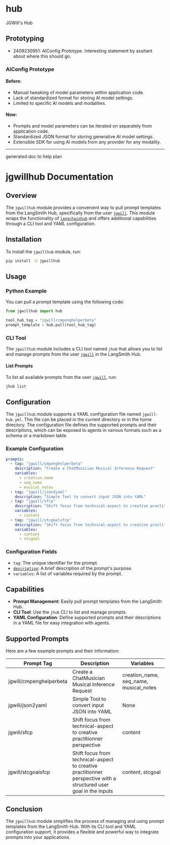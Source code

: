 # hub
JGWill's Hub

## Prototyping

* 2409230951: AIConfig Prototype.  Interesting statement by assitant about where this should go.

### AIConfig Prototype

#### Before:
- Manual tweaking of model parameters within application code.
- Lack of standardized format for storing AI model settings.
- Limited to specific AI models and modalities.

#### Now:
- Prompts and model parameters can be iterated on separately from application code.
- Standardized JSON format for storing generative AI model settings.
- Extensible SDK for using AI models from any provider for any modality.


----
generated doc to help plan

# jgwillhub Documentation

## Overview

The `jgwillhub` module provides a convenient way to pull prompt templates from the LangSmith Hub, specifically from the user [`jgwill`](command:_github.copilot.openSymbolFromReferences?%5B%22%22%2C%5B%7B%22uri%22%3A%7B%22scheme%22%3A%22file%22%2C%22authority%22%3A%22%22%2C%22path%22%3A%22%2Fhome%2Fjgi%2FDropbox%2Fg%2Fpractice_orpheuspy%2Fsrc%2Fjghfmanager%2FREADME.md%22%2C%22query%22%3A%22%22%2C%22fragment%22%3A%22%22%7D%2C%22pos%22%3A%7B%22line%22%3A38%2C%22character%22%3A94%7D%7D%2C%7B%22uri%22%3A%7B%22scheme%22%3A%22file%22%2C%22authority%22%3A%22%22%2C%22path%22%3A%22%2Fhome%2Fjgi%2FDropbox%2Fg%2Fpractice_orpheuspy%2Fsrc%2Fjghfmanager%2F.hch%2Fissue_add__2409210710.md%22%2C%22query%22%3A%22%22%2C%22fragment%22%3A%22%22%7D%2C%22pos%22%3A%7B%22line%22%3A2%2C%22character%22%3A30%7D%7D%2C%7B%22uri%22%3A%7B%22scheme%22%3A%22file%22%2C%22authority%22%3A%22%22%2C%22path%22%3A%22%2Fhome%2Fjgi%2FDropbox%2Fg%2Fpractice_orpheuspy%2Fsrc%2Fjghfmanager%2Fjghfmanager%2Fcminferencer.py%22%2C%22query%22%3A%22%22%2C%22fragment%22%3A%22%22%7D%2C%22pos%22%3A%7B%22line%22%3A69%2C%22character%22%3A40%7D%7D%2C%7B%22uri%22%3A%7B%22scheme%22%3A%22file%22%2C%22authority%22%3A%22%22%2C%22path%22%3A%22%2Fhome%2Fjgi%2FDropbox%2Fg%2Fpractice_orpheuspy%2Fsrc%2Fjghfmanager%2Fsetup.py%22%2C%22query%22%3A%22%22%2C%22fragment%22%3A%22%22%7D%2C%22pos%22%3A%7B%22line%22%3A7%2C%22character%22%3A28%7D%7D%5D%2C%22a69b3260-2643-4c48-9fac-b79e1c1a3aed%22%5D "Go to definition"). This module wraps the functionality of [`langchainhub`](command:_github.copilot.openSymbolFromReferences?%5B%22%22%2C%5B%7B%22uri%22%3A%7B%22scheme%22%3A%22file%22%2C%22authority%22%3A%22%22%2C%22path%22%3A%22%2Fhome%2Fjgi%2FDropbox%2Fg%2Fpractice_orpheuspy%2Fsrc%2Fjghfmanager%2FREADME.md%22%2C%22query%22%3A%22%22%2C%22fragment%22%3A%22%22%7D%2C%22pos%22%3A%7B%22line%22%3A54%2C%22character%22%3A15%7D%7D%5D%2C%22a69b3260-2643-4c48-9fac-b79e1c1a3aed%22%5D "Go to definition") and offers additional capabilities through a CLI tool and YAML configuration.

## Installation

To install the `jgwillhub` module, run:

```sh
pip install -U jgwillhub
```

## Usage

### Python Example

You can pull a prompt template using the following code:

```python
from jgwillhub import hub

tool_hub_tag = "jgwill/cmpenghelperbeta"
prompt_template = hub.pull(tool_hub_tag)
```

### CLI Tool

The `jgwillhub` module includes a CLI tool named `jhub` that allows you to list and manage prompts from the user [`jgwill`](command:_github.copilot.openSymbolFromReferences?%5B%22%22%2C%5B%7B%22uri%22%3A%7B%22scheme%22%3A%22file%22%2C%22authority%22%3A%22%22%2C%22path%22%3A%22%2Fhome%2Fjgi%2FDropbox%2Fg%2Fpractice_orpheuspy%2Fsrc%2Fjghfmanager%2FREADME.md%22%2C%22query%22%3A%22%22%2C%22fragment%22%3A%22%22%7D%2C%22pos%22%3A%7B%22line%22%3A38%2C%22character%22%3A94%7D%7D%2C%7B%22uri%22%3A%7B%22scheme%22%3A%22file%22%2C%22authority%22%3A%22%22%2C%22path%22%3A%22%2Fhome%2Fjgi%2FDropbox%2Fg%2Fpractice_orpheuspy%2Fsrc%2Fjghfmanager%2F.hch%2Fissue_add__2409210710.md%22%2C%22query%22%3A%22%22%2C%22fragment%22%3A%22%22%7D%2C%22pos%22%3A%7B%22line%22%3A2%2C%22character%22%3A30%7D%7D%2C%7B%22uri%22%3A%7B%22scheme%22%3A%22file%22%2C%22authority%22%3A%22%22%2C%22path%22%3A%22%2Fhome%2Fjgi%2FDropbox%2Fg%2Fpractice_orpheuspy%2Fsrc%2Fjghfmanager%2Fjghfmanager%2Fcminferencer.py%22%2C%22query%22%3A%22%22%2C%22fragment%22%3A%22%22%7D%2C%22pos%22%3A%7B%22line%22%3A69%2C%22character%22%3A40%7D%7D%2C%7B%22uri%22%3A%7B%22scheme%22%3A%22file%22%2C%22authority%22%3A%22%22%2C%22path%22%3A%22%2Fhome%2Fjgi%2FDropbox%2Fg%2Fpractice_orpheuspy%2Fsrc%2Fjghfmanager%2Fsetup.py%22%2C%22query%22%3A%22%22%2C%22fragment%22%3A%22%22%7D%2C%22pos%22%3A%7B%22line%22%3A7%2C%22character%22%3A28%7D%7D%5D%2C%22a69b3260-2643-4c48-9fac-b79e1c1a3aed%22%5D "Go to definition") in the LangSmith Hub.

#### List Prompts

To list all available prompts from the user [`jgwill`](command:_github.copilot.openSymbolFromReferences?%5B%22%22%2C%5B%7B%22uri%22%3A%7B%22scheme%22%3A%22file%22%2C%22authority%22%3A%22%22%2C%22path%22%3A%22%2Fhome%2Fjgi%2FDropbox%2Fg%2Fpractice_orpheuspy%2Fsrc%2Fjghfmanager%2FREADME.md%22%2C%22query%22%3A%22%22%2C%22fragment%22%3A%22%22%7D%2C%22pos%22%3A%7B%22line%22%3A38%2C%22character%22%3A94%7D%7D%2C%7B%22uri%22%3A%7B%22scheme%22%3A%22file%22%2C%22authority%22%3A%22%22%2C%22path%22%3A%22%2Fhome%2Fjgi%2FDropbox%2Fg%2Fpractice_orpheuspy%2Fsrc%2Fjghfmanager%2F.hch%2Fissue_add__2409210710.md%22%2C%22query%22%3A%22%22%2C%22fragment%22%3A%22%22%7D%2C%22pos%22%3A%7B%22line%22%3A2%2C%22character%22%3A30%7D%7D%2C%7B%22uri%22%3A%7B%22scheme%22%3A%22file%22%2C%22authority%22%3A%22%22%2C%22path%22%3A%22%2Fhome%2Fjgi%2FDropbox%2Fg%2Fpractice_orpheuspy%2Fsrc%2Fjghfmanager%2Fjghfmanager%2Fcminferencer.py%22%2C%22query%22%3A%22%22%2C%22fragment%22%3A%22%22%7D%2C%22pos%22%3A%7B%22line%22%3A69%2C%22character%22%3A40%7D%7D%2C%7B%22uri%22%3A%7B%22scheme%22%3A%22file%22%2C%22authority%22%3A%22%22%2C%22path%22%3A%22%2Fhome%2Fjgi%2FDropbox%2Fg%2Fpractice_orpheuspy%2Fsrc%2Fjghfmanager%2Fsetup.py%22%2C%22query%22%3A%22%22%2C%22fragment%22%3A%22%22%7D%2C%22pos%22%3A%7B%22line%22%3A7%2C%22character%22%3A28%7D%7D%5D%2C%22a69b3260-2643-4c48-9fac-b79e1c1a3aed%22%5D "Go to definition"), run:

```sh
jhub list
```

## Configuration

The `jgwillhub` module supports a YAML configuration file named `jgwill-hub.yml`. This file can be placed in the current directory or in the home directory. The configuration file defines the supported prompts and their descriptions, which can be exposed to agents in various formats such as a schema or a markdown table.

### Example Configuration

```yaml
prompts:
  - tag: "jgwill/cmpenghelperbeta"
    description: "Create a ChatMusician Musical Inference Request"
    variables:
      - creation_name
      - seq_name
      - musical_notes
  - tag: "jgwill/json2yaml"
    description: "Simple Tool to convert input JSON into YAML"
  - tag: "jgwill/sfcp"
    description: "Shift focus from technical-aspect to creative practitionner perspective"
    variables:
      - content
  - tag: "jgwill/stcgoalsfcp"
    description: "Shift focus from technical-aspect to creative practitionner perspective with a structured user goal in the inputs"
    variables:
      - content
      - stcgoal
```

### Configuration Fields

- `tag`: The unique identifier for the prompt.
- [`description`](command:_github.copilot.openSymbolFromReferences?%5B%22%22%2C%5B%7B%22uri%22%3A%7B%22scheme%22%3A%22file%22%2C%22authority%22%3A%22%22%2C%22path%22%3A%22%2Fhome%2Fjgi%2FDropbox%2Fg%2Fpractice_orpheuspy%2Fsrc%2Fjghfmanager%2Fsetup.py%22%2C%22query%22%3A%22%22%2C%22fragment%22%3A%22%22%7D%2C%22pos%22%3A%7B%22line%22%3A6%2C%22character%22%3A4%7D%7D%5D%2C%22a69b3260-2643-4c48-9fac-b79e1c1a3aed%22%5D "Go to definition"): A brief description of the prompt's purpose.
- `variables`: A list of variables required by the prompt.

## Capabilities

- **Prompt Management**: Easily pull prompt templates from the LangSmith Hub.
- **CLI Tool**: Use the `jhub` CLI to list and manage prompts.
- **YAML Configuration**: Define supported prompts and their descriptions in a YAML file for easy integration with agents.

## Supported Prompts

Here are a few example prompts and their information:

| Prompt Tag                     | Description                                                        | Variables                        |
|--------------------------------|--------------------------------------------------------------------|----------------------------------|
| jgwill/cmpenghelperbeta        | Create a ChatMusician Musical Inference Request                    | creation_name, seq_name, musical_notes |
| jgwill/json2yaml               | Simple Tool to convert input JSON into YAML                        | None                             |
| jgwill/sfcp                    | Shift focus from technical-aspect to creative practitionner perspective | content                          |
| jgwill/stcgoalsfcp             | Shift focus from technical-aspect to creative practitionner perspective with a structured user goal in the inputs | content, stcgoal                 |

## Conclusion

The `jgwillhub` module simplifies the process of managing and using prompt templates from the LangSmith Hub. With its CLI tool and YAML configuration support, it provides a flexible and powerful way to integrate prompts into your applications.

